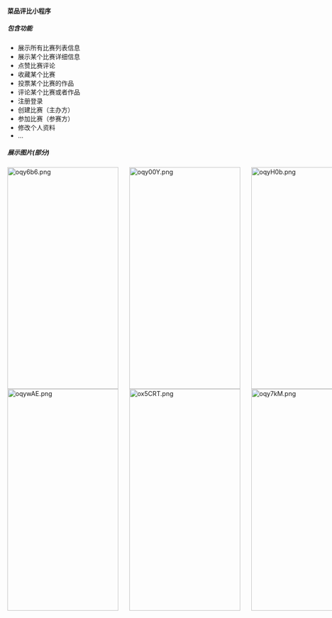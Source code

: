#### 菜品评比小程序
##### 包含功能
- 展示所有比赛列表信息
- 展示某个比赛详细信息
- 点赞比赛评论
- 收藏某个比赛
- 投票某个比赛的作品
- 评论某个比赛或者作品
- 注册登录
- 创建比赛（主办方）
- 参加比赛（参赛方）
- 修改个人资料
- ...

##### 展示图片(部分)
<div style="display:flex;width: 800px;flex-wrap: wrap; justify-content: space-between;">
    <img style="height: 500px; width: 250px;" src="https://www.helloimg.com/images/2023/05/06/oqy6b6.md.png" alt="oqy6b6.png" border="0" />
    <img style="height: 500px; width: 250px;" src="https://www.helloimg.com/images/2023/05/06/oqy00Y.md.png" alt="oqy00Y.png" border="0" />
    <img style="height: 500px; width: 250px;" src="https://www.helloimg.com/images/2023/05/06/oqyH0b.md.png" alt="oqyH0b.png" border="0" />
    <img style="height: 500px; width: 250px;" src="https://www.helloimg.com/images/2023/05/06/oqywAE.md.png" alt="oqywAE.png" border="0" />
    <img style="height: 500px; width: 250px;" src="https://www.helloimg.com/images/2023/05/06/ox5CRT.md.png" alt="ox5CRT.png" border="0" />
    <img style="height: 500px; width: 250px;" src="https://www.helloimg.com/images/2023/05/06/oqy7kM.md.png" alt="oqy7kM.png" border="0" />
</div>

